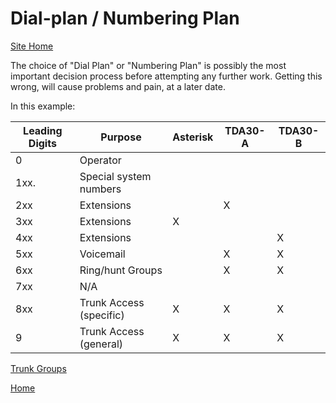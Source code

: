 # Dial-plan / Numbering Plan

[Site Home](../README.md)

The choice of "Dial Plan" or "Numbering Plan" is possibly the most important decision process before attempting any further work.  Getting this wrong, will cause problems and pain, at a later date.

In this example:

| Leading Digits | Purpose                 | Asterisk | TDA30-A | TDA30-B |
| -------------- | ----------------------- | -------- | ------- | ------- |
| 0              | Operator                |          |         |         |
| 1xx.           | Special system numbers  |          |         |         |
| 2xx            | Extensions              |          | X       |         |
| 3xx            | Extensions              | X        |         |         |
| 4xx            | Extensions              |          |         | X       |
| 5xx            | Voicemail               |          | X       | X       |
| 6xx            | Ring/hunt Groups        |          | X       | X       |
| 7xx            | N/A                     |          |         |         |
| 8xx            | Trunk Access (specific) | X        | X       | X       |
| 9              | Trunk Access (general)  | X        | X       | X       |



[Trunk Groups](Trunk_Groups.md)

[Home](README.md)


